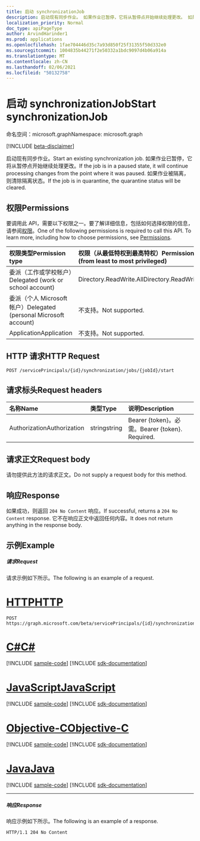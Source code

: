 ```yaml
---
title: 启动 synchronizationJob
description: 启动现有同步作业。 如果作业已暂停，它将从暂停点开始继续处理更改。 如果作业被隔离，则清除隔离状态。
localization_priority: Normal
doc_type: apiPageType
author: ArvindHarinder1
ms.prod: applications
ms.openlocfilehash: 1fae704446d35c7a93d850f25f31355f50d332e0
ms.sourcegitcommit: 1004835b44271f2e50332a1bdc9097d4b06a914a
ms.translationtype: MT
ms.contentlocale: zh-CN
ms.lasthandoff: 02/06/2021
ms.locfileid: "50132758"
---
```

# <a name="start-synchronizationjob"></a><span data-ttu-id="65a30-105">启动 synchronizationJob</span><span class="sxs-lookup"><span data-stu-id="65a30-105">Start synchronizationJob</span></span>

<span data-ttu-id="65a30-106">命名空间：microsoft.graph</span><span class="sxs-lookup"><span data-stu-id="65a30-106">Namespace: microsoft.graph</span></span>

[!INCLUDE [beta-disclaimer](../../includes/beta-disclaimer.md)]

<span data-ttu-id="65a30-107">启动现有同步作业。</span><span class="sxs-lookup"><span data-stu-id="65a30-107">Start an existing synchronization job.</span></span> <span data-ttu-id="65a30-108">如果作业已暂停，它将从暂停点开始继续处理更改。</span><span class="sxs-lookup"><span data-stu-id="65a30-108">If the job is in a paused state, it will continue processing changes from the point where it was paused.</span></span> <span data-ttu-id="65a30-109">如果作业被隔离，则清除隔离状态。</span><span class="sxs-lookup"><span data-stu-id="65a30-109">If the job is in quarantine, the quarantine status will be cleared.</span></span>

## <a name="permissions"></a><span data-ttu-id="65a30-110">权限</span><span class="sxs-lookup"><span data-stu-id="65a30-110">Permissions</span></span>
<span data-ttu-id="65a30-p103">要调用此 API，需要以下权限之一。要了解详细信息，包括如何选择权限的信息，请参阅[权限](/graph/permissions-reference)。</span><span class="sxs-lookup"><span data-stu-id="65a30-p103">One of the following permissions is required to call this API. To learn more, including how to choose permissions, see [Permissions](/graph/permissions-reference).</span></span>

|<span data-ttu-id="65a30-113">权限类型</span><span class="sxs-lookup"><span data-stu-id="65a30-113">Permission type</span></span>                        | <span data-ttu-id="65a30-114">权限（从最低特权到最高特权）</span><span class="sxs-lookup"><span data-stu-id="65a30-114">Permissions (from least to most privileged)</span></span>              |
|:--------------------------------------|:---------------------------------------------------------|
|<span data-ttu-id="65a30-115">委派（工作或学校帐户）</span><span class="sxs-lookup"><span data-stu-id="65a30-115">Delegated (work or school account)</span></span>     |<span data-ttu-id="65a30-116">Directory.ReadWrite.All</span><span class="sxs-lookup"><span data-stu-id="65a30-116">Directory.ReadWrite.All</span></span>  |
|<span data-ttu-id="65a30-117">委派（个人 Microsoft 帐户）</span><span class="sxs-lookup"><span data-stu-id="65a30-117">Delegated (personal Microsoft account)</span></span> |<span data-ttu-id="65a30-118">不支持。</span><span class="sxs-lookup"><span data-stu-id="65a30-118">Not supported.</span></span> |
|<span data-ttu-id="65a30-119">Application</span><span class="sxs-lookup"><span data-stu-id="65a30-119">Application</span></span>                            |<span data-ttu-id="65a30-120">不支持。</span><span class="sxs-lookup"><span data-stu-id="65a30-120">Not supported.</span></span> | 

## <a name="http-request"></a><span data-ttu-id="65a30-121">HTTP 请求</span><span class="sxs-lookup"><span data-stu-id="65a30-121">HTTP Request</span></span>
<!-- { "blockType": "ignored" } -->
```http
POST /servicePrincipals/{id}/synchronization/jobs/{jobId}/start
```

## <a name="request-headers"></a><span data-ttu-id="65a30-122">请求标头</span><span class="sxs-lookup"><span data-stu-id="65a30-122">Request headers</span></span>

| <span data-ttu-id="65a30-123">名称</span><span class="sxs-lookup"><span data-stu-id="65a30-123">Name</span></span>           | <span data-ttu-id="65a30-124">类型</span><span class="sxs-lookup"><span data-stu-id="65a30-124">Type</span></span>    | <span data-ttu-id="65a30-125">说明</span><span class="sxs-lookup"><span data-stu-id="65a30-125">Description</span></span>|
|:---------------|:--------|:-----------|
| <span data-ttu-id="65a30-126">Authorization</span><span class="sxs-lookup"><span data-stu-id="65a30-126">Authorization</span></span>  | <span data-ttu-id="65a30-127">string</span><span class="sxs-lookup"><span data-stu-id="65a30-127">string</span></span>  | <span data-ttu-id="65a30-p104">Bearer {token}。必需。</span><span class="sxs-lookup"><span data-stu-id="65a30-p104">Bearer {token}. Required.</span></span> |

## <a name="request-body"></a><span data-ttu-id="65a30-130">请求正文</span><span class="sxs-lookup"><span data-stu-id="65a30-130">Request body</span></span>

<span data-ttu-id="65a30-131">请勿提供此方法的请求正文。</span><span class="sxs-lookup"><span data-stu-id="65a30-131">Do not supply a request body for this method.</span></span> 

## <a name="response"></a><span data-ttu-id="65a30-132">响应</span><span class="sxs-lookup"><span data-stu-id="65a30-132">Response</span></span>

<span data-ttu-id="65a30-133">如果成功，则返回 `204 No Content` 响应。</span><span class="sxs-lookup"><span data-stu-id="65a30-133">If successful, returns a `204 No Content` response.</span></span> <span data-ttu-id="65a30-134">它不在响应正文中返回任何内容。</span><span class="sxs-lookup"><span data-stu-id="65a30-134">It does not return anything in the response body.</span></span>

## <a name="example"></a><span data-ttu-id="65a30-135">示例</span><span class="sxs-lookup"><span data-stu-id="65a30-135">Example</span></span>

##### <a name="request"></a><span data-ttu-id="65a30-136">请求</span><span class="sxs-lookup"><span data-stu-id="65a30-136">Request</span></span>
<span data-ttu-id="65a30-137">请求示例如下所示。</span><span class="sxs-lookup"><span data-stu-id="65a30-137">The following is an example of a request.</span></span>

# <a name="http"></a>[<span data-ttu-id="65a30-138">HTTP</span><span class="sxs-lookup"><span data-stu-id="65a30-138">HTTP</span></span>](#tab/http)
<!-- {
  "blockType": "request",
  "name": "synchronizationjob_start"
}-->
```http
POST https://graph.microsoft.com/beta/servicePrincipals/{id}/synchronization/jobs/{jobId}/start
```
# <a name="c"></a>[<span data-ttu-id="65a30-139">C#</span><span class="sxs-lookup"><span data-stu-id="65a30-139">C#</span></span>](#tab/csharp)
[!INCLUDE [sample-code](../includes/snippets/csharp/synchronizationjob-start-csharp-snippets.md)]
[!INCLUDE [sdk-documentation](../includes/snippets/snippets-sdk-documentation-link.md)]

# <a name="javascript"></a>[<span data-ttu-id="65a30-140">JavaScript</span><span class="sxs-lookup"><span data-stu-id="65a30-140">JavaScript</span></span>](#tab/javascript)
[!INCLUDE [sample-code](../includes/snippets/javascript/synchronizationjob-start-javascript-snippets.md)]
[!INCLUDE [sdk-documentation](../includes/snippets/snippets-sdk-documentation-link.md)]

# <a name="objective-c"></a>[<span data-ttu-id="65a30-141">Objective-C</span><span class="sxs-lookup"><span data-stu-id="65a30-141">Objective-C</span></span>](#tab/objc)
[!INCLUDE [sample-code](../includes/snippets/objc/synchronizationjob-start-objc-snippets.md)]
[!INCLUDE [sdk-documentation](../includes/snippets/snippets-sdk-documentation-link.md)]

# <a name="java"></a>[<span data-ttu-id="65a30-142">Java</span><span class="sxs-lookup"><span data-stu-id="65a30-142">Java</span></span>](#tab/java)
[!INCLUDE [sample-code](../includes/snippets/java/synchronizationjob-start-java-snippets.md)]
[!INCLUDE [sdk-documentation](../includes/snippets/snippets-sdk-documentation-link.md)]

---


##### <a name="response"></a><span data-ttu-id="65a30-143">响应</span><span class="sxs-lookup"><span data-stu-id="65a30-143">Response</span></span>
<span data-ttu-id="65a30-144">响应示例如下所示。</span><span class="sxs-lookup"><span data-stu-id="65a30-144">The following is an example of a response.</span></span>
<!-- {
  "blockType": "response",
  "truncated": true,
  "@odata.type": "microsoft.graph.None"
} -->
```http
HTTP/1.1 204 No Content
```

<!-- uuid: 8fcb5dbc-d5aa-4681-8e31-b001d5168d79
2015-10-25 14:57:30 UTC -->
<!--
{
  "type": "#page.annotation",
  "description": "synchronizationJob: start",
  "keywords": "",
  "section": "documentation",
  "tocPath": "",
  "suppressions": [
  ]
}
-->


